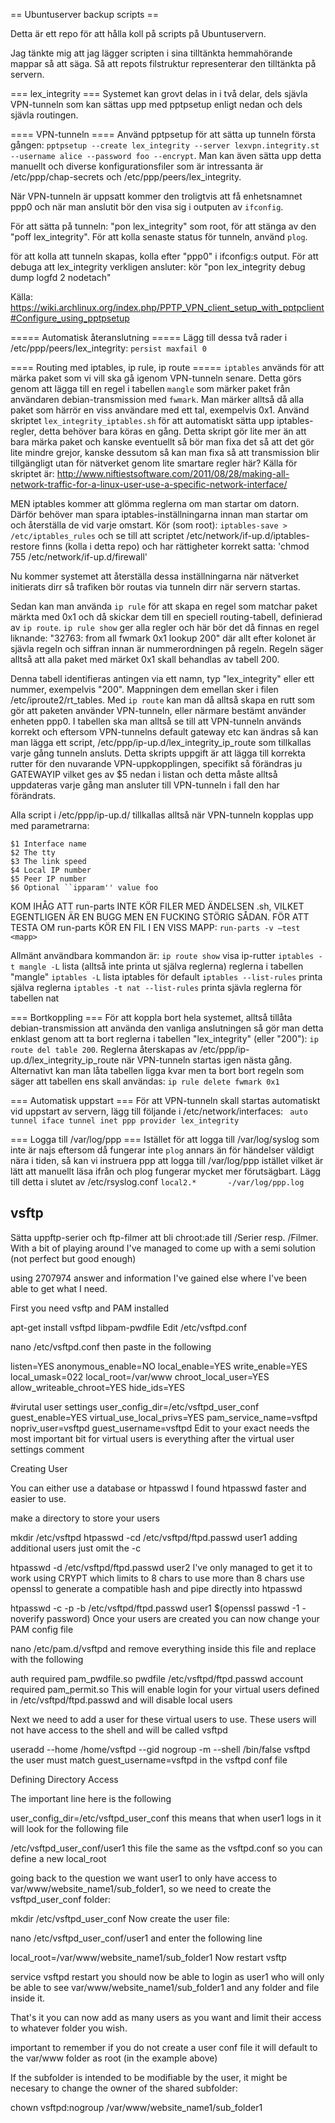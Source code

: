 == Ubuntuserver backup scripts ==

Detta är ett repo för att hålla koll på scripts på Ubuntuservern.

Jag tänkte mig att jag lägger scripten i sina tilltänkta hemmahörande mappar så att säga.
Så att repots filstruktur representerar den tilltänkta på servern.


=== lex_integrity ===
Systemet kan grovt delas in i två delar, dels sjävla VPN-tunneln som kan sättas upp med pptpsetup enligt nedan och dels sjävla routingen.

==== VPN-tunneln ====
Använd pptpsetup för att sätta up tunneln första gången:
`pptpsetup --create lex_integrity --server lexvpn.integrity.st --username alice --password foo --encrypt`.
Man kan även sätta upp detta manuellt och diverse konfigurationsfiler som är intressanta är /etc/ppp/chap-secrets och /etc/ppp/peers/lex_integrity.

När VPN-tunneln är uppsatt kommer den troligtvis att få enhetsnamnet ppp0 och när man anslutit bör den visa sig i outputen av `ifconfig`.

För att sätta på tunneln: "pon lex_integrity" som root, 
för att stänga av den "poff lex_integrity".
För att kolla senaste status för tunneln, använd `plog`.

för att kolla att tunneln skapas, kolla efter "ppp0" i ifconfig:s output.
För att debuga att lex_integrity verkligen ansluter: kör "pon lex_integrity debug dump logfd 2 nodetach"

Källa: https://wiki.archlinux.org/index.php/PPTP_VPN_client_setup_with_pptpclient#Configure_using_pptpsetup

===== Automatisk återanslutning =====
Lägg till dessa två rader i /etc/ppp/peers/lex_integrity:
`
persist
maxfail 0
`

==== Routing med iptables, ip rule, ip route =====
`iptables` används för att märka paket som vi vill ska gå igenom VPN-tunneln senare. Detta görs genom att lägga till en regel i tabellen `mangle` som märker
paket från användaren debian-transmission med `fwmark`. Man märker alltså då alla paket som härrör en viss användare med ett tal, exempelvis 0x1.
Använd skriptet `lex_integrity_iptables.sh` för att automatiskt sätta upp iptables-regler, detta behöver bara köras en gång. 
Detta skript gör lite mer än att bara märka paket och kanske eventuellt så bör man
fixa det så att det gör lite mindre grejor, kanske dessutom så kan man fixa så att transmission blir tillgängligt utan för nätverket genom lite smartare regler här?
Källa för skriptet är: http://www.niftiestsoftware.com/2011/08/28/making-all-network-traffic-for-a-linux-user-use-a-specific-network-interface/

MEN iptables kommer att glömma reglerna om man startar om datorn. Därför behöver man spara iptables-inställningarna innan man startar om och återställa de vid varje omstart.
Kör (som root): 
`iptables-save > /etc/iptables_rules`
och se till att scriptet /etc/network/if-up.d/iptables-restore finns (kolla i detta repo) och har rättigheter korrekt satta:
'chmod 755 /etc/network/if-up.d/firewall'

Nu kommer systemet att återställa dessa inställningarna när nätverket initierats dirr så trafiken bör routas via tunneln dirr när servern startas.

Sedan kan man använda `ip rule` för att skapa en regel som matchar paket märkta med 0x1 och då skickar dem till en speciell routing-tabell, definierad av `ip route`.
`ip rule show` ger alla regler och här bör det då finnas en regel liknande: "32763:	from all fwmark 0x1 lookup 200" där allt efter kolonet är sjävla regeln och siffran innan
är nummerordningen på regeln. Regeln säger alltså att alla paket med märket 0x1 skall behandlas av tabell 200.

Denna tabell identifieras antingen via ett namn, typ "lex_integrity" eller ett nummer, exempelvis "200". Mappningen dem emellan sker i filen /etc/iproute2/rt_tables.
Med `ip route` kan man då alltså skapa en rutt som gör att paketen använder VPN-tunneln, eller närmare bestämt använder enheten ppp0. I tabellen ska man alltså se till att VPN-tunneln
används korrekt och eftersom VPN-tunnelns default gateway etc kan ändras så kan man lägga ett script, /etc/ppp/ip-up.d/lex_integrity_ip_route som tillkallas varje gång tunneln ansluts.
Detta skripts uppgift är att lägga till korrekta rutter för den nuvarande VPN-uppkopplingen, specifikt så förändras ju GATEWAYIP vilket ges av $5 nedan i listan och detta måste alltså
uppdateras varje gång man ansluter till VPN-tunneln i fall den har förändrats.

Alla script i /etc/ppp/ip-up.d/ tillkallas alltså när VPN-tunneln kopplas upp med parametrarna:
	
	$1 Interface name
	$2 The tty
	$3 The link speed
	$4 Local IP number
	$5 Peer IP number
	$6 Optional ``ipparam'' value foo

KOM IHÅG ATT run-parts INTE KÖR FILER MED ÄNDELSEN .sh, VILKET EGENTLIGEN ÄR EN BUGG MEN EN FUCKING STÖRIG SÅDAN.
FÖR ATT TESTA OM run-parts KÖR EN FIL I EN VISS MAPP: `run-parts -v –test <mapp>`

Allmänt användbara kommandon är:
`ip route show` visa ip-rutter
`iptables -t mangle -L` lista (alltså inte printa ut själva reglerna) reglerna i tabellen "mangle"
`iptables -L` lista iptables för default
`iptables --list-rules` printa själva reglerna
`iptables -t nat --list-rules` printa sjävla reglerna för tabellen nat


=== Bortkoppling ===
För att koppla bort hela systemet, alltså tillåta debian-transmission att använda den vanliga anslutningen så gör man detta enklast genom att ta bort reglerna i tabellen "lex_integrity" (eller "200"):
`ip route del table 200`.
Reglerna återskapas av /etc/ppp/ip-up.d/lex_integrity_ip_route när VPN-tunneln startas igen nästa gång.
Alternativt kan man låta tabellen ligga kvar men ta bort bort regeln som säger att tabellen ens skall användas:
`ip rule delete fwmark 0x1`


=== Automatisk uppstart ===
För att VPN-tunneln skall startas automatiskt vid uppstart av servern, lägg till följande i /etc/network/interfaces:
`
auto tunnel
iface tunnel inet ppp
 provider lex_integrity`


=== Logga till /var/log/ppp ===
Istället för att logga till /var/log/syslog som inte är najs eftersom då fungerar inte `plog` annars än för händelser väldigt nära i tiden, så kan vi 
instruera ppp att logga till /var/log/ppp istället vilket är lätt att manuellt läsa ifrån och plog fungerar mycket mer förutsägbart.
Lägg till detta i slutet av /etc/rsyslog.conf
`local2.*       -/var/log/ppp.log
`


## vsftp
Sätta uppftp-serier och ftp-filmer att bli chroot:ade till /Serier resp. /Filmer.
With a bit of playing around I've managed to come up with a semi solution (not perfect but good enough)

using 2707974 answer and information I've gained else where I've been able to get what I need.

First you need vsftp and PAM installed

apt-get install vsftpd libpam-pwdfile
Edit /etc/vsftpd.conf

nano /etc/vsftpd.conf
then paste in the following

listen=YES
anonymous_enable=NO
local_enable=YES
write_enable=YES
local_umask=022
local_root=/var/www
chroot_local_user=YES
allow_writeable_chroot=YES
hide_ids=YES

#virutal user settings
user_config_dir=/etc/vsftpd_user_conf
guest_enable=YES
virtual_use_local_privs=YES
pam_service_name=vsftpd
nopriv_user=vsftpd
guest_username=vsftpd
Edit to your exact needs the most important bit for virtual users is everything after the virtual user settings comment

Creating User

You can either use a database or htpasswd I found htpasswd faster and easier to use.

make a directory to store your users

mkdir /etc/vsftpd
htpasswd -cd /etc/vsftpd/ftpd.passwd user1
adding additional users just omit the -c

htpasswd -d /etc/vsftpd/ftpd.passwd user2
I've only managed to get it to work using CRYPT which limits to 8 chars to use more than 8 chars use openssl to generate a compatible hash and pipe directly into htpasswd

htpasswd -c -p -b /etc/vsftpd/ftpd.passwd user1 $(openssl passwd -1 -noverify password)
Once your users are created you can now change your PAM config file

nano /etc/pam.d/vsftpd
and remove everything inside this file and replace with the following

auth required pam_pwdfile.so pwdfile /etc/vsftpd/ftpd.passwd
account required pam_permit.so
This will enable login for your virtual users defined in /etc/vsftpd/ftpd.passwd and will disable local users

Next we need to add a user for these virtual users to use. These users will not have access to the shell and will be called vsftpd

useradd --home /home/vsftpd --gid nogroup -m --shell /bin/false vsftpd
the user must match guest_username=vsftpd in the vsftpd conf file

Defining Directory Access

The important line here is the following

user_config_dir=/etc/vsftpd_user_conf
this means that when user1 logs in it will look for the following file

/etc/vsftpd_user_conf/user1
this file the same as the vsftpd.conf so you can define a new local_root

going back to the question we want user1 to only have access to var/www/website_name1/sub_folder1, so we need to create the vsftpd_user_conf folder:

mkdir /etc/vsftpd_user_conf
Now create the user file:

nano /etc/vsftpd_user_conf/user1
and enter the following line

local_root=/var/www/website_name1/sub_folder1
Now restart vsftp

service vsftpd restart
you should now be able to login as user1 who will only be able to see var/www/website_name1/sub_folder1 and any folder and file inside it.

That's it you can now add as many users as you want and limit their access to whatever folder you wish.

important to remember if you do not create a user conf file it will default to the var/www folder as root (in the example above)

If the subfolder is intended to be modifiable by the user, it might be necesary to change the owner of the shared subfolder:

chown vsftpd:nogroup /var/www/website_name1/sub_folder1

